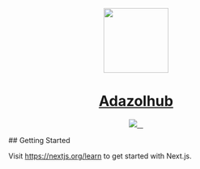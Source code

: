 <p align="center">
  <a href="https://www.adazolhub.online">
    <img src="https://firebasestorage.googleapis.com/v0/b/djlozada.appspot.com/o/Logo-main.svg?alt=media&token=b5f7bf96-1e5b-4e41-916e-c0d51e6c4dbf" height="128">
    <h1 align="center">Adazolhub</h1>
  </a>
</p>

<p align="center">
  <a aria-label="Vercel logo" href="https://vercel.com">
    <img src="https://img.shields.io/badge/MADE%20BY%20Vercel-000000.svg?style=for-the-badge&logo=Vercel&labelColor=000">
  </a>
  <a aria-label="NPM version" href="https://www.npmjs.com/package/next">
    <img alt="" src="https://img.shields.io/npm/v/next.svg?style=for-the-badge&labelColor=000000">
  </a>
  <a aria-label="License" href="https://github.com/vercel/next.js/blob/canary/license.md">
    <img alt="" src="https://img.shields.io/npm/l/next.svg?style=for-the-badge&labelColor=000000">
  </a>
  <a aria-label="Join the community on GitHub" href="https://github.com/vercel/next.js/discussions">
    <img alt="" src="https://img.shields.io/badge/Join%20the%20community-blueviolet.svg?style=for-the-badge&logo=Next.js&labelColor=000000&logoWidth=20">
  </a>
</p>
## Getting Started

Visit <a aria-label="next.js learn" href="https://nextjs.org/learn">https://nextjs.org/learn</a> to get started with Next.js.


